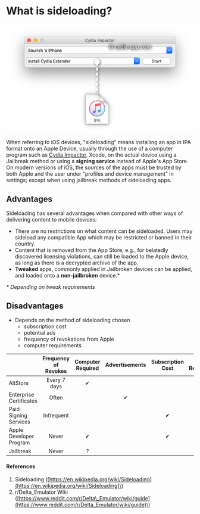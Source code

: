 # What is sideloading?

![](../../.gitbook/assets/cydia-impactor-ipa-drag.png)

When referring to iOS devices,  "sideloading" means installing an app in IPA format onto an Apple Device, usually through the use of a computer program such as [Cydia Impactor](http://www.cydiaimpactor.com/), Xcode, on the actual device using a Jailbreak method or using a **signing service** instead of Apple's App Store. On modern versions of iOS, the sources of the apps must be trusted by both Apple and the user under "profiles and device management" in settings; except when using jailbreak methods of sideloading apps.

## Advantages

Sideloading has several advantages when compared with other ways of delivering content to mobile devices:

* There are no restrictions on what content can be sideloaded. Users may sideload any compatible App which may be restricted or banned in their country.
* Content that is removed from the App Store, e.g., for belatedly discovered licensing violations, can still be loaded to the Apple device, as long as there is a decrypted archive of the app. 
* **Tweaked** apps, commonly applied in Jailbroken devices can be applied, and loaded onto a **non-jailbroken** device.\* 

_\* Depending on tweak requirements_ 

## Disadvantages

* Depends on the method of sideloading chosen
  * subscription cost
  * potential ads
  * frequency of revokations from Apple
  * computer requirements



|  | **Frequency of Revokes** |  **Computer Required** | **Advertisements** | **Subscription Cost** | **iOS Requirement** |
| :--- | :---: | :---: | :---: | :---: | :---: |
| AltStore | Every 7 days | ✔ |  |  | 12.2+ |
| Enterprise Certificates | Often |  | ✔ |  | Varies |
| Paid Signing Services | Infrequent |  |  | ✔ |  |
| Apple Developer Program | Never | ✔ |  | ✔ |  |
| Jailbreak | Never | ? |  |  | 11.0+ |



#### References

1. Sideloading \([https://en.wikipedia.org/wiki/Sideloading](https://en.wikipedia.org/wiki/Sideloading)\) 
2. r/Delta\_Emulator Wiki \([https://www.reddit.com/r/Delta\_Emulator/wiki/guide](https://www.reddit.com/r/Delta_Emulator/wiki/guide)\)



